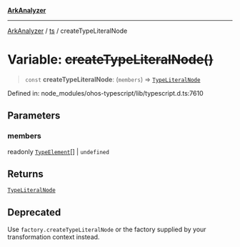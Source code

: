 [**ArkAnalyzer**](../../../../README.md)

***

[ArkAnalyzer](../../../../globals.md) / [ts](../README.md) / createTypeLiteralNode

# Variable: ~~createTypeLiteralNode()~~

> `const` **createTypeLiteralNode**: (`members`) => [`TypeLiteralNode`](../interfaces/TypeLiteralNode.md)

Defined in: node\_modules/ohos-typescript/lib/typescript.d.ts:7610

## Parameters

### members

readonly [`TypeElement`](../interfaces/TypeElement.md)[] | `undefined`

## Returns

[`TypeLiteralNode`](../interfaces/TypeLiteralNode.md)

## Deprecated

Use `factory.createTypeLiteralNode` or the factory supplied by your transformation context instead.
